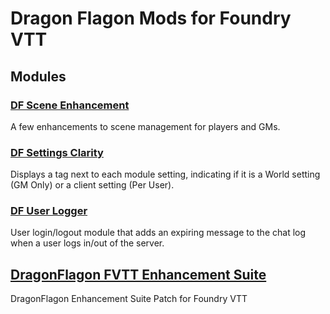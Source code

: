 # Dragon Flagon Mods for Foundry VTT

## Modules

### [DF Scene Enhancement](https://github.com/flamewave000/dragonflagon-fvtt/blob/master/df-scene-enhance/README.md)
A few enhancements to scene management for players and GMs.

### [DF Settings Clarity](https://github.com/flamewave000/dragonflagon-fvtt/blob/master/df-settings-clarity/README.md)
Displays a tag next to each module setting, indicating if it is a World setting (GM Only) or a client setting (Per User).

### [DF User Logger](https://github.com/flamewave000/dragonflagon-fvtt/blob/master/df-logger/README.md)
User login/logout module that adds an expiring message to the chat log when a user logs in/out of the server.

## [DragonFlagon FVTT Enhancement Suite](https://github.com/flamewave000/df-fvtt-enhancement-suite)
DragonFlagon Enhancement Suite Patch for Foundry VTT